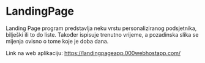 # LandingPage
Landing Page program predstavlja neku vrstu personaliziranog podsjetnika, bilješki ili to do liste. Također ispisuje trenutno vrijeme, a pozadinska slika se mijenja ovisno o tome koje je doba dana.


Link na web aplikaciju: https://landingpageapp.000webhostapp.com/
